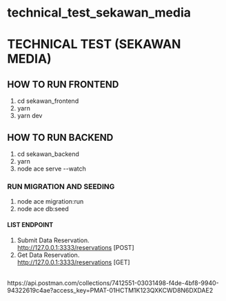# technical_test_sekawan_media
# TECHNICAL TEST (SEKAWAN MEDIA)

## HOW TO RUN FRONTEND
1. cd sekawan_frontend
2. yarn
3. yarn dev

## HOW TO RUN BACKEND
1. cd sekawan_backend
2. yarn
3. node ace serve --watch

### RUN MIGRATION AND SEEDING
1. node ace migration:run
2. node ace db:seed

#### LIST ENDPOINT
1. Submit Data Reservation. <br>
http://127.0.0.1:3333/reservations [POST]
2. Get Data Reservation. <br>
http://127.0.0.1:3333/reservations [GET]
<br>
https://api.postman.com/collections/7412551-03031498-f4de-4bf8-9940-94322619c4ae?access_key=PMAT-01HCTM1K123QXKCWD8N6DXDAE2
